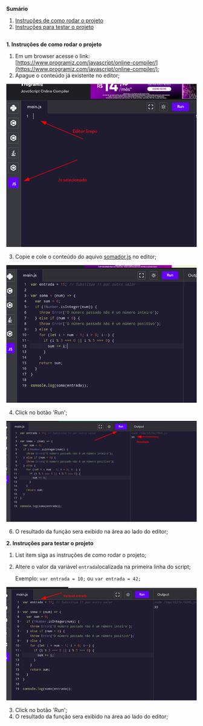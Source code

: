 **Sumário**
1. [Instruções de como rodar o projeto](#index1)
2. [Instruções para testar o projeto](#index2)

##

<a name="index1"></a>
**1. Instruções de como rodar o projeto**

 1. Em um browser acesse o link: [https://www.programiz.com/javascript/online-compiler/](https://www.programiz.com/javascript/online-compiler/);
 2. Apague o conteúdo já existente no editor;
 
 ![enter image description here](https://github.com/matheust3/desafio_somador/blob/master/img/1.png)
 
 3. Copie e cole o conteúdo do aquivo [somador.js](https://github.com/matheust3/desafio_somador/blob/master/somador.js) no editor;

 ![enter image description here](https://github.com/matheust3/desafio_somador/blob/master/img/2.png)
 
 4. Click no botão 'Run';
 
![enter image description here](https://github.com/matheust3/desafio_somador/blob/master/img/3.png)
 
 6. O resultado da função sera exibido na área ao lado do editor;

<a name="index2"></a>
**2. Instruções para testar o projeto**

 1. List item siga as instruções de como rodar o projeto;
 2. Altere o valor da variável `entrada`localizada na primeira linha do script;
 	
     Exemplo: `var entrada = 10;` ou `var entrada = 42;`

 ![enter image description here](https://github.com/matheust3/desafio_somador/blob/master/img/4.png)
 
 3. Click no botão 'Run';
 4. O resultado da função sera exibido na área ao lado do editor;

